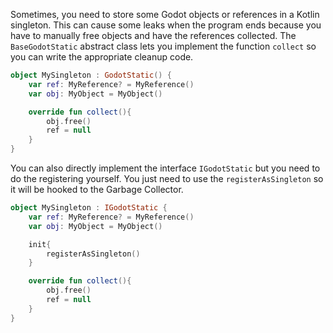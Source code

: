 Sometimes, you need to store some Godot objects or references in a Kotlin singleton. This can cause some leaks when the program ends because you have to manually free objects and have the references collected. The `BaseGodotStatic` abstract class lets you implement the function `collect` so you can write the appropriate cleanup code.

```kotlin
object MySingleton : GodotStatic() {
    var ref: MyReference? = MyReference()
    var obj: MyObject = MyObject()

    override fun collect(){
        obj.free()
        ref = null
    }
}
```

You can also directly implement the interface `IGodotStatic` but you need to do the registering yourself. You just need to use the `registerAsSingleton` so it will be hooked to the Garbage Collector. 

```kotlin
object MySingleton : IGodotStatic {
    var ref: MyReference? = MyReference()
    var obj: MyObject = MyObject()

    init{
        registerAsSingleton()
    }

    override fun collect(){
        obj.free()
        ref = null
    }
}
```
